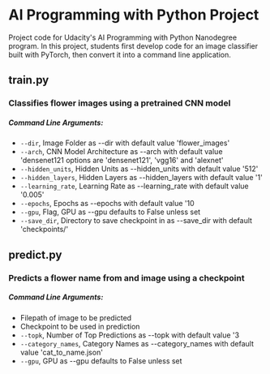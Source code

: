 # AI Programming with Python Project

Project code for Udacity's AI Programming with Python Nanodegree program. In this project, students first develop code for an image classifier built with PyTorch, then convert it into a command line application.


## train.py
### Classifies flower images using a pretrained CNN model
##### Command Line Arguments:
  - `--dir`, Image Folder as --dir with default value 'flower_images'
  - `--arch`, CNN Model Architecture as --arch with default value 'densenet121 options are 'densenet121', 'vgg16' and 'alexnet'
  - `--hidden_units`, Hidden Units as --hidden_units with default value '512'
  - `--hidden_layers`, Hidden Layers as --hidden_layers with default value '1'
  - `--learning_rate`, Learning Rate as --learning_rate with default value '0.005'
  - `--epochs`, Epochs as --epochs with default value '10
  - `--gpu`, Flag, GPU as --gpu defaults to False unless set
  - `--save_dir`, Directory to save checkpoint in as --save_dir with default 'checkpoints/'
    
    
## predict.py
### Predicts a flower name from and image using a checkpoint
##### Command Line Arguments:
  - Filepath of image to be predicted
  - Checkpoint to be used in prediction
  - `--topk`, Number of Top Predictions as --topk with default value '3
  - `--category_names`, Category Names as --category_names with default value 'cat_to_name.json'
  - `--gpu`, GPU as --gpu defaults to False unless set
